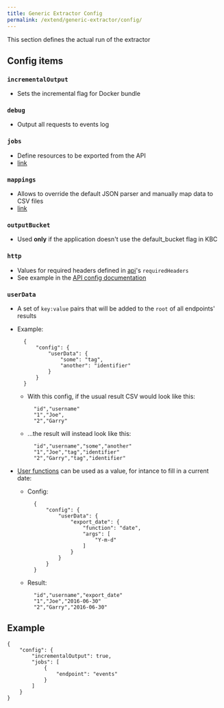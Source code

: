 ```yaml
---
title: Generic Extractor Config
permalink: /extend/generic-extractor/config/
---
```


This section defines the actual run of the extractor

## Config items

### `incrementalOutput`
- Sets the incremental flag for Docker bundle

### `debug`
- Output all requests to events log

### `jobs`
- Define resources to be exported from the API
- [link](/extend/generic-extractor/jobs/)

### `mappings`
- Allows to override the default JSON parser and manually map data to CSV files
- [link](/extend/generic-extractor/mappings/)

### `outputBucket`
- Used **only** if the application doesn't use the default_bucket flag in KBC

### `http`
- Values for required headers defined in [api](/extend/generic-extractor/api/)'s `requiredHeaders`
- See example in the [API config documentation](/extend/generic-extractor/api/)

### `userData`
- A set of `key:value` pairs that will be added to the `root` of all endpoints' results
- Example:

        {
            "config": {
                "userData": {
                    "some": "tag",
                    "another": "identifier"
                }
            }
        }

    - With this config, if the usual result CSV would look like this:

            "id","username"
            "1","Joe",
            "2","Garry"

    - ...the result will instead look like this:

            "id","username","some","another"
            "1","Joe","tag","identifier"
            "2","Garry","tag","identifier"

- [User functions](/extend/generic-extractor/user-functions/) can be used as a value, for intance to fill in a current date:

    - Config:

            {
                "config": {
                    "userData": {
                        "export_date": {
                            "function": "date",
                            "args": [
                                "Y-m-d"
                            ]
                        }
                    }
                }
            }

    - Result:

            "id","username","export_date"
            "1","Joe","2016-06-30"
            "2","Garry","2016-06-30"

## Example

    {
        "config": {
            "incrementalOutput": true,
            "jobs": [
                {
                    "endpoint": "events"
                }
            ]
        }
    }
